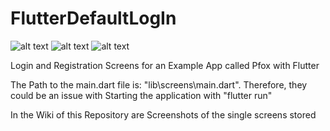 # FlutterDefaultLogIn

![alt text](https://github.com/fynr80/Flutter_DefaultLogIn/blob/main/Screenshots_Screens/LoginScreen.png)
![alt text](https://github.com/fynr80/Flutter_DefaultLogIn/blob/main/Screenshots_Screens/PasswortforgottenScreen.png)
![alt text](https://github.com/fynr80/Flutter_DefaultLogIn/blob/main/Screenshots_Screens/RegistrationScreen.png)

Login and Registration Screens for an Example App called Pfox with Flutter

The Path to the main.dart file is: "lib\screens\main.dart". Therefore, they could be an issue with Starting the application with "flutter run"

In the Wiki of this Repository are Screenshots of the single screens stored
